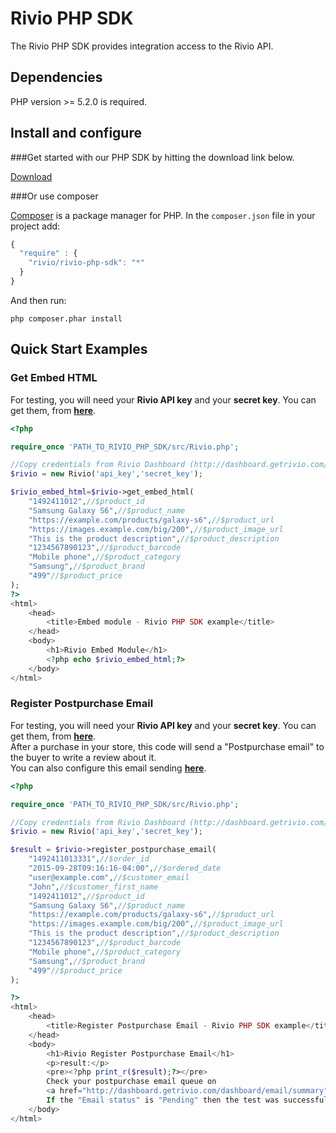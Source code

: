 Rivio PHP SDK
=============

The Rivio PHP SDK provides integration access to the Rivio API.

## Dependencies

PHP version >= 5.2.0 is required.

## Install and configure

###Get started with our PHP SDK by hitting the download link below.

[Download](https://github.com/rivioreviews/rivio-php-sdk/archive/master.zip)

###Or use composer

[Composer](http://getcomposer.org/doc/01-basic-usage.md) is a package manager for PHP. In the `composer.json` file in your project add:

```javascript
{
  "require" : {
    "rivio/rivio-php-sdk": "*"
  }
}
```

And then run:

    php composer.phar install

## Quick Start Examples

### Get Embed HTML

For testing, you will need your <b>Rivio API key</b>  and your <b>secret key</b>. You can get them, from <b><a href="http://dashboard.getrivio.com/dashboard/settings/business" target="_blank">here</a></b>.

```php
<?php

require_once 'PATH_TO_RIVIO_PHP_SDK/src/Rivio.php';

//Copy credentials from Rivio Dashboard (http://dashboard.getrivio.com/dashboard/settings/business)
$rivio = new Rivio('api_key','secret_key');

$rivio_embed_html=$rivio->get_embed_html(
    "1492411012",//$product_id
    "Samsung Galaxy S6",//$product_name
    "https://example.com/products/galaxy-s6",//$product_url
    "https://images.example.com/big/200",//$product_image_url
    "This is the product description",//$product_description
    "1234567890123",//$product_barcode
    "Mobile phone",//$product_category
    "Samsung",//$product_brand
    "499"//$product_price
);
?>
<html>
    <head>
        <title>Embed module - Rivio PHP SDK example</title>
    </head>
    <body>
        <h1>Rivio Embed Module</h1>
        <?php echo $rivio_embed_html;?>
    </body>
</html>
```

### Register Postpurchase Email

For testing, you will need your <b>Rivio API key</b>  and your <b>secret key</b>. You can get them, from <b><a href="http://dashboard.getrivio.com/dashboard/settings/business" target="_blank">here</a></b>.<br>After a purchase in your store, this code will send a "Postpurchase email" to the buyer to write a review about it.<br>You can also configure this email sending <b><a href="https://dashboard.reev.io/dashboard/email/settings" target="_blank">here<a/></b>.

```php
<?php

require_once 'PATH_TO_RIVIO_PHP_SDK/src/Rivio.php';

//Copy credentials from Rivio Dashboard (http://dashboard.getrivio.com/dashboard/settings/business)
$rivio = new Rivio('api_key','secret_key');

$result = $rivio->register_postpurchase_email(
    "1492411013331",//$order_id
    "2015-09-28T09:16:16-04:00",//$ordered_date
    "user@example.com",//$customer_email
    "John",//$customer_first_name
    "1492411012",//$product_id
    "Samsung Galaxy S6",//$product_name
    "https://example.com/products/galaxy-s6",//$product_url
    "https://images.example.com/big/200",//$product_image_url
    "This is the product description",//$product_description
    "1234567890123",//$product_barcode
    "Mobile phone",//$product_category
    "Samsung",//$product_brand
    "499"//$product_price
);

?>
<html>
    <head>
        <title>Register Postpurchase Email - Rivio PHP SDK example</title>
    </head>
    <body>
        <h1>Rivio Register Postpurchase Email</h1>
        <p>result:</p>
        <pre><?php print_r($result);?></pre>
        Check your postpurchase email queue on 
        <a href="http://dashboard.getrivio.com/dashboard/email/summary" target="_blank">Rivio Dashboard</a>.
        If the "Email status" is "Pending" then the test was successful.
    </body>
</html>
```

